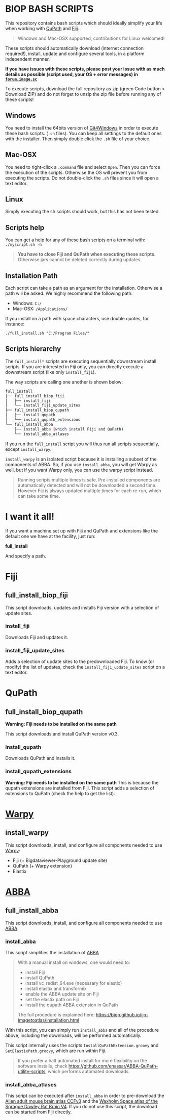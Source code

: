 # BIOP BASH SCRIPTS

This repository contains bash scripts which should ideally simplify your life when working with [QuPath]() and [Fiji](https://imagej.net/software/fiji/).

> Windows and  Mac-OSX supported, contributions for Linux welcomed!

These scripts should automatically download (internet connection required!), install, update and configure several tools, in a platform independent manner.

**If you have issues with these scripts, please post your issue with as much details as possible (script used, your OS + error messages) in [`forum.image.sc`](https://forum.image.sc/)**

To execute scripts, download the full repository as zip (green Code button > Download ZIP) and do not forget to unzip the zip file before running any of these scripts!

## Windows
You need to install the 64bits version of [Git4Windows](https://git-scm.com/download/win) in order to execute these bash scripts. (`.sh` files). You can keep all settings to the default ones with the installer. Then simply double click the `.sh` file of your choice.

## Mac-OSX
You need to right-click a `.command` file and select `Open`. Then you can force the execution of the scripts. Otherwise the OS will prevent you from executing the scripts. Do not double-click the `.sh` files since it will open a text editor.

## Linux
Simply executing the sh scripts should work, but this has not been tested.

## Scripts help
You can get a help for any of these bash scripts on a terminal with:
`./myscript.sh -h`

> **You have to close Fiji and QuPath when executing these scripts**. Otherwise jars cannot be deleted correctly during updates.

## Installation Path
Each script can take a path as an argument for the installation. Otherwise a path will be asked. We highly recommend the following path:

* Windows: `C:/`
* Mac-OSX: `/Applications/`

If you install on a path with space characters, use double quotes, for instance:

`./full_install.sh "C:/Program Files/"`

## Scripts hierarchy

The `full_install*` scripts are executing sequentially downstream install scripts. If you are interested in Fiji only, you can directly execute a downstream script (like only `install_fiji`). 

The way scripts are calling one another is shown below:

```bash
full_install
├── full_install_biop_fiji
│   ├── install_fiji
│   └── install_fiji_update_sites
├── full_install_biop_qupath
│   ├── install_qupath
│   └── install_qupath_extensions
└── full_install_abba
    ├── install_abba (which install Fiji and QuPath)
    └── install_abba_atlases
```

If you run the `full_install` script you will thus run all scripts sequentially, except `install_warpy`.

`install_warpy` is an isolated script because it is installing a subset of the components of ABBA. So, if you use `install_abba`, you will get Warpy as well, but if you want Warpy only, you can use the warpy script instead.

> Running scripts multiple times is safe. Pre-installed components are automatically detected and will not be downloaded a second time. However Fiji is always updated multiple times for each re-run, which can take some time.

# I want it all! 

If you want a machine set up with Fiji and QuPath and extensions like the default one we have at the facility, just run:

**full_install**

And specify a path.

# Fiji

## full_install_biop_fiji

This script downloads, updates and installs Fiji version with a selection of update sites.

### install_fiji

Downloads Fiji and updates it.

### install_fiji_update_sites

Adds a selection of update sites to the predownloaded Fiji. To know (or modify) the list of updates, check the `install_fiji_update_sites` script on a text editor.

# QuPath 

## full_install_biop_qupath

**Warning: Fiji needs to be installed on the same path**

This script downloads and install QuPath version v0.3.

### install_qupath

Downloads QuPath and installs it.

### install_qupath_extensions
**Warning: Fiji needs to be installed on the same path**
This is because the qupath extensions are installed from Fiji.
This script adds a selection of extensions to QuPath (check the help to get the list).

# [Warpy](https://c4science.ch/w/warpy/)

## install_warpy

This script downloads, install, and configure all components needed to use [Warpy](https://c4science.ch/w/warpy/):
* Fiji (+ Bigdataviewer-Playground update site)
* QuPath (+ Warpy extension)
* Elastix

# [ABBA](https://biop.github.io/ijp-imagetoatlas/) 

## full_install_abba

This script downloads, install, and configure all components needed to use [ABBA](https://biop.github.io/ijp-imagetoatlas/).

### install_abba

This script simplifies the installation of [ABBA](https://biop.github.io/ijp-imagetoatlas/) 

> With a manual install on windows, one would need to:
> * install Fiji
> * install QuPath
> * install vc_redist_64.exe (necessary for elastix)
> * install elastix and transformix
> * enable the ABBA update site on Fiji
> * set the elastix path on Fiji
> * install the qupath ABBA extension in QuPath
> 
> The full procedure is explained here: https://biop.github.io/ijp-imagetoatlas/installation.html

With this script, you can simply run `install_abba` and all of the procedure above, including the downloads, will be performed automatically.

This script internally uses the scripts `InstallQuPathExtension.groovy` and `SetElastixPath.groovy`, which are run within Fiji.

> If you prefer a half automated install for more flexibility on the software installs, check https://github.com/enassar/ABBA-QuPath-utility-scripts, which performs automated downloads.

### install_abba_atlases

This script can be executed after `install_abba` in order to pre-download the [Allen adult mouse brain atlas CCFv3](http://help.brain-map.org/download/attachments/2818171/MouseCCF.pdf) and the [Waxholm Space atlas of the Sprague Dawley Rat Brain V4](https://www.nitrc.org/projects/whs-sd-atlas/). If you do not use this script, the download can be started from Fiji directly.
